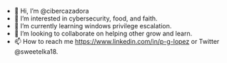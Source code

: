 - 👋 Hi, I’m @cibercazadora
- 👀 I’m interested in cybersecurity, food, and faith. 
- 🌱 I’m currently learning windows privilege escalation.
- 💞️ I’m looking to collaborate on helping other grow and learn. 
- 📫 How to reach me https://www.linkedin.com/in/p-g-lopez or Twitter @sweetelka18. 

<!---
cibercazadora/cibercazadora is a ✨ special ✨ repository because its `README.md` (this file) appears on your GitHub profile.
You can click the Preview link to take a look at your changes.
--->
